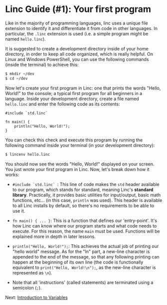 # Linc Guide (#1): Your first program

Like in the majority of programming languages, linc uses a unique file extension to identify it and differentiate it from code in other languages. In particular, the `.linc` extension is used (i.e. a simple program might be named `hello.linc`).

It is suggested to create a development directory inside of your home directory, in order to keep all code organized, which is really helpful. On Linux and Windows PowerShell, you can use the following commands (inside the terminal) to achieve this:

```sh
$ mkdir ~/dev
$ cd ~/dev
```

Now let's create your first program in Linc: one that prints the words "Hello, World!" to the console; a typical first program for all beginners in a language. Inside your development directory, create a file named `hello.linc` and enter the following code as its contents:

```linc
#include `std.linc`

fn main() {
    println("Hello, World!");
}
```

You can check this check and execute this program by running the following command inside your terminal (in your development directory):

```sh
$ lincenv hello.linc
```

You should now see the words "Hello, World!" displayed on your screen. You just wrote your first program in Linc. Now, let's break down how it works:

- ```#include `std.linc` ```: This line of code makes the `std` header available to our program, which stands for standard, meaning Linc's **standard library**. Practically, it provides basic utilities for input/output, basic math functions, etc... (in this case, `println` was used). This header is available to all Linc installs by default, so there's no requirements to be able to use it.

- `fn main() { ... }`: This is a function that defines our 'entry-point'. It's how Linc can know where our program starts and what code needs to execute. For this reason, the name `main` must be used. Functions will be explained more in depth in later lessons.

- `println("Hello, World!");`: This achieves the actual job of printing our "hello world" message. As for the "ln" part, a new-line character is appended to the end of the message, so that any following printing can happen at the beginning of its own line (the code is functionally equivalent to ```print("Hello, World!\n");```, as the new-line character is represented as `\n`).

- Note that all 'instructions' (called statements) are terminated using a semicolon (`;`).

Next: [Introduction to Variables](2-variables_introduction.md)